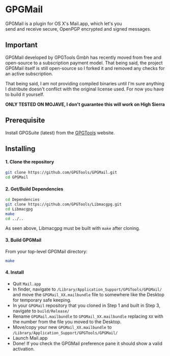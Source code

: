 GPGMail
=======

GPGMail is a plugin for OS X's Mail.app, which let's you  
send and receive secure, OpenPGP encrypted and signed messages.

Important
-------

GPGMail developed by GPGTools Gmbh has recently moved from free and open-source to a subscription payment model. That being said, the project GPGMail itself is still open-source so I forked it and removed any checks for an active subscription.

That being said, I am not providing compiled binaries until I'm sure anything I distribute doesn't conflict with the original license used. For now you have to build it yourself.

**ONLY TESTED ON MOJAVE, I don't guarantee this will work on High Sierra**


Prerequisite
------------

Install GPGSuite (latest) from the [GPGTools](https://gpgtools.org) website. 


Installing
-----

#### 1. Clone the repository
```bash
git clone https://github.com/GPGTools/GPGMail.git
cd GPGMail
```

#### 2. Get/Build Dependencies


```bash
cd Dependencies
git clone https://github.com/GPGTools/Libmacgpg.git
cd Libmacgpg
make
cd ../..
```
As seen above, Libmacgpg must be built with `make` after cloning.

#### 3. Build GPGMail

From your top-level GPGMail directory:

```bash
make
```

#### 4. Install

* Quit `Mail.app`
* In finder, navigate to `/Library/Application_Support/GPGTools/GPGMail/` and move the `GPGMail_XX.mailbundle` file to somewhere like the Desktop for temporary safe keeping. 
* In your `GPGMail` repository that you cloned in Step 1 and built in Step 3, navigate to `build/Release/`
* Rename `GPGMail.mailbundle` to `GPGMail_XX.mailbundle` replacing `XX` with the number from the file you moved to the Desktop.
* Move/copy your new `GPGMail_XX.mailbundle` to `/Library/Application_Support/GPGTools/GPGMail/`
* Launch Mail.app
* Done! If you check the GPGMail preference pane it should show a valid activation.



